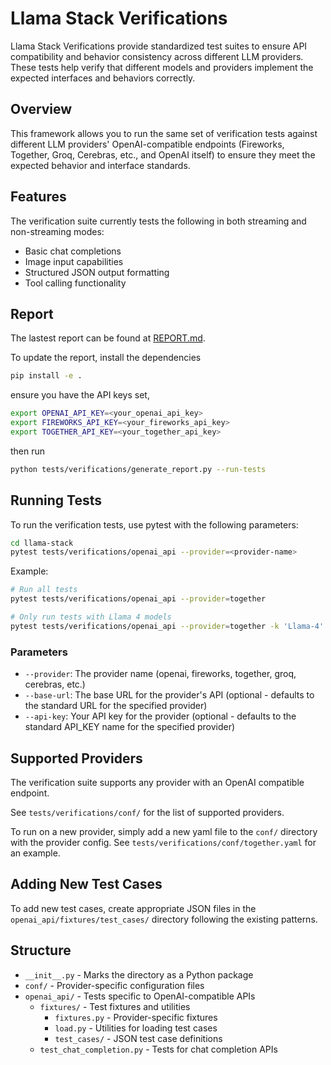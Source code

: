 # Llama Stack Verifications

Llama Stack Verifications provide standardized test suites to ensure API compatibility and behavior consistency across different LLM providers. These tests help verify that different models and providers implement the expected interfaces and behaviors correctly.

## Overview

This framework allows you to run the same set of verification tests against different LLM providers'  OpenAI-compatible endpoints (Fireworks, Together, Groq, Cerebras, etc., and OpenAI itself) to ensure they meet the expected behavior and interface standards.

## Features

The verification suite currently tests the following in both streaming and non-streaming modes:

- Basic chat completions
- Image input capabilities
- Structured JSON output formatting
- Tool calling functionality

## Report

The lastest report can be found at [REPORT.md](REPORT.md).

To update the report, install the dependencies 
```bash
pip install -e .
```
ensure you have the API keys set,
```bash
export OPENAI_API_KEY=<your_openai_api_key>
export FIREWORKS_API_KEY=<your_fireworks_api_key>
export TOGETHER_API_KEY=<your_together_api_key>
```
then run
```bash
python tests/verifications/generate_report.py --run-tests
```

## Running Tests

To run the verification tests, use pytest with the following parameters:

```bash
cd llama-stack
pytest tests/verifications/openai_api --provider=<provider-name>
```

Example:
```bash
# Run all tests
pytest tests/verifications/openai_api --provider=together

# Only run tests with Llama 4 models
pytest tests/verifications/openai_api --provider=together -k 'Llama-4'
```

### Parameters

- `--provider`: The provider name (openai, fireworks, together, groq, cerebras, etc.)
- `--base-url`: The base URL for the provider's API (optional - defaults to the standard URL for the specified provider)
- `--api-key`: Your API key for the provider (optional - defaults to the standard API_KEY name for the specified provider)

## Supported Providers

The verification suite supports any provider with an OpenAI compatible endpoint.

See `tests/verifications/conf/` for the list of supported providers.

To run on a new provider, simply add a new yaml file to the `conf/` directory with the provider config. See `tests/verifications/conf/together.yaml` for an example.

## Adding New Test Cases

To add new test cases, create appropriate JSON files in the `openai_api/fixtures/test_cases/` directory following the existing patterns.


## Structure

- `__init__.py` - Marks the directory as a Python package
- `conf/` - Provider-specific configuration files
- `openai_api/` - Tests specific to OpenAI-compatible APIs
  - `fixtures/` - Test fixtures and utilities
    - `fixtures.py` - Provider-specific fixtures
    - `load.py` - Utilities for loading test cases
    - `test_cases/` - JSON test case definitions
  - `test_chat_completion.py` - Tests for chat completion APIs
